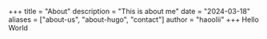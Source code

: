 +++
title = "About"
description = "This is about me"
date = "2024-03-18"
aliases = ["about-us", "about-hugo", "contact"]
author = "haoolii"
+++
Hello World